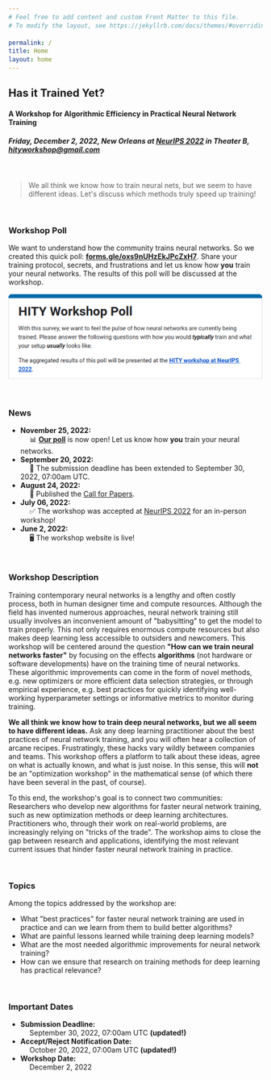 ```yaml
---
# Feel free to add content and custom Front Matter to this file.
# To modify the layout, see https://jekyllrb.com/docs/themes/#overriding-theme-defaults

permalink: /
title: Home
layout: home
---
```


## Has it Trained Yet?

#### A Workshop for Algorithmic Efficiency in Practical Neural Network Training

##### Friday, December 2, 2022, New Orleans at [NeurIPS 2022](https://nips.cc) in Theater B, **<a href="mailto:hityworkshop@gmail.com">hityworkshop@gmail.com</a>**

&nbsp;

> We all think we know how to train neural nets, but we seem to have different ideas. Let's discuss which methods truly speed up training!

&nbsp;

### Workshop Poll

We want to understand how the community trains neural networks. So we created this quick poll: [**forms.gle/oxs9nUHzEkJPcZxH7**](https://forms.gle/oxs9nUHzEkJPcZxH7).
Share your training protocol, secrets, and frustrations and let us know how **you** train your neural networks.
The results of this poll will be discussed at the workshop.

[![HITY Workshop Poll](assets/img/WorkshopPoll.png)](https://forms.gle/oxs9nUHzEkJPcZxH7)

&nbsp;

### News

- **November 25, 2022:**\
  &emsp; 📊 [**Our poll**](https://forms.gle/oxs9nUHzEkJPcZxH7) is now open! Let us know how **you** train your neural networks.
- **September 20, 2022:**\
  &emsp; 🚨 The submission deadline has been extended to September 30, 2022, 07:00am UTC.
- **August 24, 2022:**\
  &emsp; 📢 Published the [Call for Papers](https://hity-workshop.github.io/NeurIPS2022/callforpapers/).
- **July 06, 2022:**\
  &emsp; ✅ The workshop was accepted at [NeurIPS 2022](https://nips.cc/) for an in-person workshop!
- **June 2, 2022:** \
  &emsp; 🖥️ The workshop website is live!

&nbsp;

### Workshop Description

Training contemporary neural networks is a lengthy and often costly process, both in human designer time and compute resources.
Although the field has invented numerous approaches, neural network training still usually involves an inconvenient amount of "babysitting" to get the model to train properly.
This not only requires enormous compute resources but also makes deep learning less accessible to outsiders and newcomers.
This workshop will be centered around the question **"How can we train neural networks faster"** by focusing on the effects **algorithms** (not hardware or software developments) have on the training time of neural networks.
These algorithmic improvements can come in the form of novel methods, e.g. new optimizers or more efficient data selection strategies, or through empirical experience, e.g. best practices for quickly identifying well-working hyperparameter settings or informative metrics to monitor during training.

**We all think we know how to train deep neural networks, but we all seem to have different ideas.**
Ask any deep learning practitioner about the best practices of neural network training, and you will often hear a collection of arcane recipes.
Frustratingly, these hacks vary wildly between companies and teams.
This workshop offers a platform to talk about these ideas, agree on what is actually known, and what is just noise.
In this sense, this will **not** be an "optimization workshop" in the mathematical sense (of which there have been several in the past, of course).

To this end, the workshop's goal is to connect two communities:
Researchers who develop new algorithms for faster neural network training, such as new optimization methods or deep learning architectures.
Practitioners who, through their work on real-world problems, are increasingly relying on "tricks of the trade".
The workshop aims to close the gap between research and applications, identifying the most relevant current issues that hinder faster neural network training in practice.

&nbsp;

### Topics

Among the topics addressed by the workshop are:

- What "best practices" for faster neural network training are used in practice and can we learn from them to build better algorithms?
- What are painful lessons learned while training deep learning models?
- What are the most needed algorithmic improvements for neural network training?
- How can we ensure that research on training methods for deep learning has practical relevance?

&nbsp;

### Important Dates

- **Submission Deadline:**\
  &emsp; September 30, 2022, 07:00am UTC **(updated!)**
- **Accept/Reject Notification Date:** \
  &emsp; October 20, 2022, 07:00am UTC **(updated!)**
- **Workshop Date:**\
  &emsp; December 2, 2022

&nbsp;
